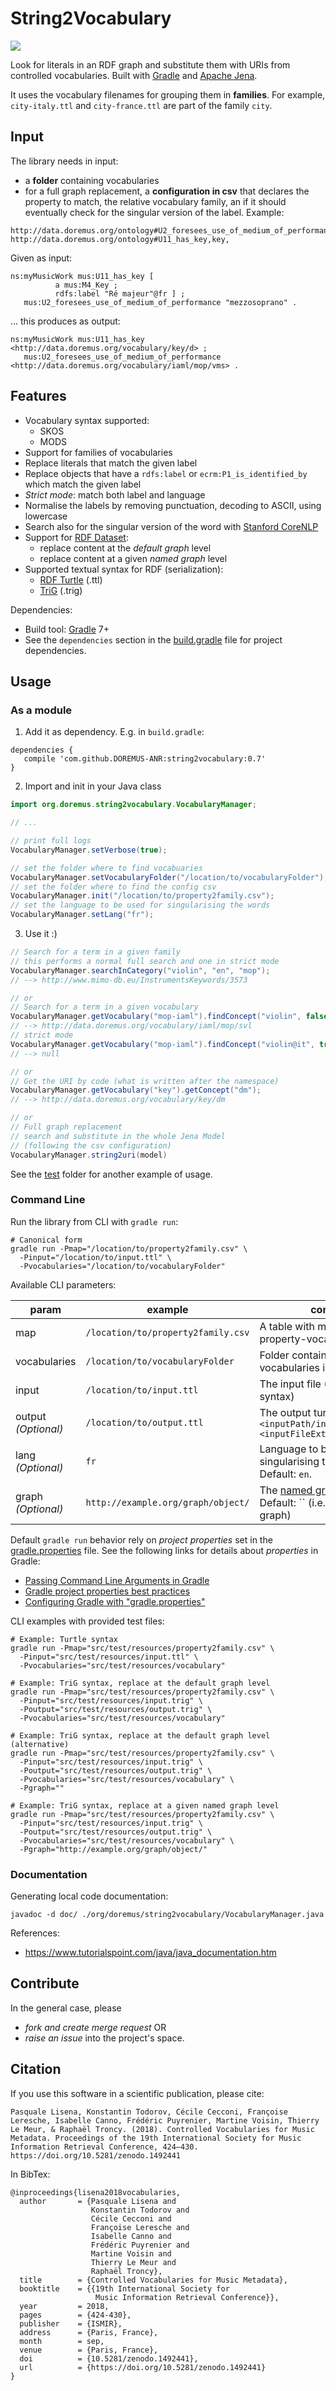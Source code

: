String2Vocabulary
=================

[![](https://jitpack.io/v/DOREMUS-ANR/string2vocabulary.svg)](https://jitpack.io/#DOREMUS-ANR/string2vocabulary)

Look for literals in an RDF graph and substitute them with URIs from controlled vocabularies.
Built with [Gradle](https://gradle.org/) and [Apache Jena](https://jena.apache.org).

It uses the vocabulary filenames for grouping them in **families**. For example, `city-italy.ttl` and `city-france.ttl` are part of the family `city`.

## Input

The library needs in input:
- a **folder** containing vocabularies
- for a full graph replacement, a **configuration in csv** that declares the property to match, the relative vocabulary family, an if it should eventually check for the singular version of the label. Example:

```csv
http://data.doremus.org/ontology#U2_foresees_use_of_medium_of_performance,mop,singular
http://data.doremus.org/ontology#U11_has_key,key,
```

Given as input:
```turtle
ns:myMusicWork mus:U11_has_key [
          a mus:M4_Key ;
          rdfs:label "Ré majeur"@fr ] ;
   mus:U2_foresees_use_of_medium_of_performance "mezzosoprano" .
```

... this produces as output:

```turtle
ns:myMusicWork mus:U11_has_key <http://data.doremus.org/vocabulary/key/d> ;
   mus:U2_foresees_use_of_medium_of_performance  <http://data.doremus.org/vocabulary/iaml/mop/vms> .
```

## Features

- Vocabulary syntax supported:
  - SKOS
  - MODS
- Support for families of vocabularies
- Replace literals that match the given label
- Replace objects that have a `rdfs:label` or `ecrm:P1_is_identified_by` which match the given label
- _Strict mode_: match both label and language
- Normalise the labels by removing punctuation, decoding to ASCII, using lowercase
- Search also for the singular version of the word with [Stanford CoreNLP](https://github.com/stanfordnlp/CoreNLP)
- Support for [RDF Dataset](https://www.w3.org/TR/sparql11-query/#rdfDataset):
  - replace content at the *default graph* level
  - replace content at a given *named graph* level
- Supported textual syntax for RDF (serialization):
  - [RDF Turtle](https://www.w3.org/TR/turtle/) (.ttl)
  - [TriG](https://www.w3.org/TR/trig/) (.trig)

Dependencies:
* Build tool: [Gradle](https://gradle.org/) 7+
* See the `dependencies` section in the [build.gradle](build.gradle) file for project dependencies.

## Usage

### As a module

1. Add it as dependency. E.g. in `build.gradle`:

  ```
  dependencies {
     compile 'com.github.DOREMUS-ANR:string2vocabulary:0.7'
  }
  ```

2. Import and init in your Java class

  ```java
  import org.doremus.string2vocabulary.VocabularyManager;

  // ...

  // print full logs
  VocabularyManager.setVerbose(true);

  // set the folder where to find vocabuaries
  VocabularyManager.setVocabularyFolder("/location/to/vocabularyFolder");
  // set the folder where to find the config csv
  VocabularyManager.init("/location/to/property2family.csv");
  // set the language to be used for singularising the words
  VocabularyManager.setLang("fr");
  ```

3. Use it :)

```java
// Search for a term in a given family
// this performs a normal full search and one in strict mode
VocabularyManager.searchInCategory("violin", "en", "mop");
// --> http://www.mimo-db.eu/InstrumentsKeywords/3573

// or
// Search for a term in a given vocabulary
VocabularyManager.getVocabulary("mop-iaml").findConcept("violin", false);
// --> http://data.doremus.org/vocabulary/iaml/mop/svl
// strict mode
VocabularyManager.getVocabulary("mop-iaml").findConcept("violin@it", true);
// --> null

// or
// Get the URI by code (what is written after the namespace)
VocabularyManager.getVocabulary("key").getConcept("dm");
// --> http://data.doremus.org/vocabulary/key/dm

// or
// Full graph replacement
// search and substitute in the whole Jena Model
// (following the csv configuration)
VocabularyManager.string2uri(model)
```

See the [test](src/test) folder for another example of usage.

### Command Line

Run the library from CLI with `gradle run`:
```shell
# Canonical form
gradle run -Pmap="/location/to/property2family.csv" \
  -Pinput="/location/to/input.ttl" \
  -Pvocabularies="/location/to/vocabularyFolder"
```

Available CLI parameters:

| param | example | comment |
| ----- | ------- | ------- |
| map   | `/location/to/property2family.csv` | A table with mapping property-vocabulary |
| vocabularies   | `/location/to/vocabularyFolder` | Folder containing the vocabularies in turtle format |
| input   | `/location/to/input.ttl` | The input file (Turtle or TriG syntax) |
| output _(Optional)_   | `/location/to/output.ttl` | The output turtle file. Default: `<inputPath/inputName>_output.<inputFileExt>` |
| lang  _(Optional)_  | `fr` | Language to be used for singularising the words. Default: `en`. |
| graph _(Optional)_ | `http://example.org/graph/object/` | The [named graph](https://en.wikipedia.org/wiki/Named_graph) to process. Default: `` (i.e. the default graph) |

Default `gradle run` behavior rely on *project properties* set in the [gradle.properties](gradle.properties) file.
See the following links for details about *properties* in Gradle:
* [Passing Command Line Arguments in Gradle](https://www.baeldung.com/gradle-command-line-arguments)
* [Gradle project properties best practices](https://tomgregory.com/gradle-project-properties-best-practices/)
* [Configuring Gradle with "gradle.properties" ](https://dev.to/jmfayard/configuring-gradle-with-gradle-properties-211k)

CLI examples with provided test files:

```shell
# Example: Turtle syntax
gradle run -Pmap="src/test/resources/property2family.csv" \
  -Pinput="src/test/resources/input.ttl" \
  -Pvocabularies="src/test/resources/vocabulary"

# Example: TriG syntax, replace at the default graph level
gradle run -Pmap="src/test/resources/property2family.csv" \
  -Pinput="src/test/resources/input.trig" \
  -Poutput="src/test/resources/output.trig" \
  -Pvocabularies="src/test/resources/vocabulary"

# Example: TriG syntax, replace at the default graph level (alternative)
gradle run -Pmap="src/test/resources/property2family.csv" \
  -Pinput="src/test/resources/input.trig" \
  -Poutput="src/test/resources/output.trig" \
  -Pvocabularies="src/test/resources/vocabulary" \
  -Pgraph=""

# Example: TriG syntax, replace at a given named graph level
gradle run -Pmap="src/test/resources/property2family.csv" \
  -Pinput="src/test/resources/input.trig" \
  -Poutput="src/test/resources/output.trig" \
  -Pvocabularies="src/test/resources/vocabulary" \
  -Pgraph="http://example.org/graph/object/"
```

### Documentation

Generating local code documentation:

```shell
javadoc -d doc/ ./org/doremus/string2vocabulary/VocabularyManager.java
```

References:

* https://www.tutorialspoint.com/java/java_documentation.htm

## Contribute

In the general case, please
* *fork and create merge request* OR
* *raise an issue* into the project's space.


## Citation

If you use this software in a scientific publication, please cite:

```
Pasquale Lisena, Konstantin Todorov, Cécile Cecconi, Françoise Leresche, Isabelle Canno, Frédéric Puyrenier, Martine Voisin, Thierry Le Meur, & Raphaël Troncy. (2018). Controlled Vocabularies for Music Metadata. Proceedings of the 19th International Society for Music Information Retrieval Conference, 424–430. https://doi.org/10.5281/zenodo.1492441

```

In BibTex:

```
@inproceedings{lisena2018vocabularies,
  author       = {Pasquale Lisena and
                  Konstantin Todorov and
                  Cécile Cecconi and
                  Françoise Leresche and
                  Isabelle Canno and
                  Frédéric Puyrenier and
                  Martine Voisin and
                  Thierry Le Meur and
                  Raphaël Troncy},
  title        = {Controlled Vocabularies for Music Metadata},
  booktitle    = {{19th International Society for 
                   Music Information Retrieval Conference}},
  year         = 2018,
  pages        = {424-430},
  publisher    = {ISMIR},
  address      = {Paris, France},
  month        = sep,
  venue        = {Paris, France},
  doi          = {10.5281/zenodo.1492441},
  url          = {https://doi.org/10.5281/zenodo.1492441}
}
```
